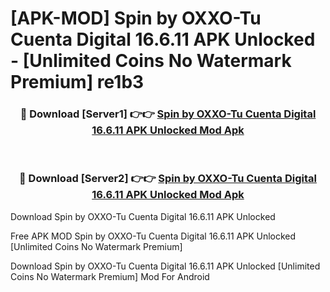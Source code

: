 # [APK-MOD] Spin by OXXO-Tu Cuenta Digital 16.6.11 APK Unlocked - [Unlimited Coins No Watermark Premium] re1b3



<div align="center">
<h3>🔴 Download [Server1] 👉👉 <a href="https://momento.my/?title=Spin_by_OXXO-Tu_Cuenta_Digital_16.6.11_APK_Unlocked">Spin by OXXO-Tu Cuenta Digital 16.6.11 APK Unlocked Mod Apk</a></h3><br>

<h3>🔴 Download [Server2] 👉👉 <a href="https://momento.my/?title=Spin_by_OXXO-Tu_Cuenta_Digital_16.6.11_APK_Unlocked">Spin by OXXO-Tu Cuenta Digital 16.6.11 APK Unlocked Mod Apk</a></h3>
</div>



Download Spin by OXXO-Tu Cuenta Digital 16.6.11 APK Unlocked 

Free APK MOD Spin by OXXO-Tu Cuenta Digital 16.6.11 APK Unlocked [Unlimited Coins No Watermark Premium]

Download Spin by OXXO-Tu Cuenta Digital 16.6.11 APK Unlocked [Unlimited Coins No Watermark Premium] Mod For Android
